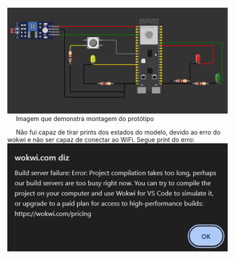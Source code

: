![imagem do protótipo](assets\Protótipo.png)
&nbsp;&nbsp;&nbsp;&nbsp; Imagem que demonstra montagem do protótipo

&nbsp;&nbsp;&nbsp;&nbsp; Não fui capaz de tirar prints dos estados do modelo, devido ao erro do wokwi e não ser capaz de conectar ao WiFi. Segue print do erro:
![imagem do protótipo](assets\erro.png)